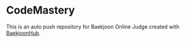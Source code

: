 # CodeMastery
This is an auto push repository for Baekjoon Online Judge created with [BaekjoonHub](https://github.com/BaekjoonHub/BaekjoonHub).
